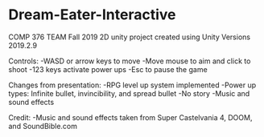 # Dream-Eater-Interactive
COMP 376 TEAM Fall 2019
2D unity project created using Unity Versions 2019.2.9

Controls:
    -WASD or arrow keys to move
    -Move mouse to aim and click to shoot
    -123 keys activate power ups
    -Esc to pause the game

Changes from presentation:
    -RPG level up system implemented
    -Power up types: Infinite bullet, invincibility, and spread bullet
    -No story
    -Music and sound effects
    
Credit:
    -Music and sound effects taken from Super Castelvania 4, DOOM, and SoundBible.com
